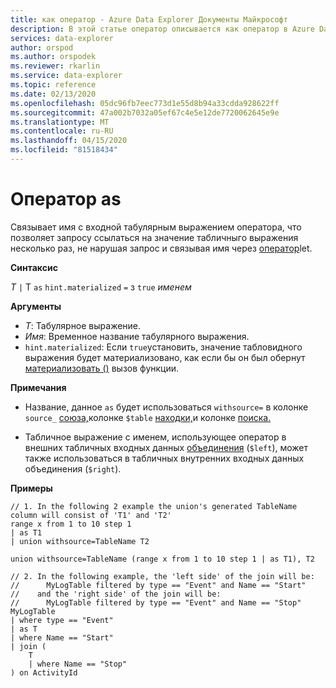 ```yaml
---
title: как оператор - Azure Data Explorer Документы Майкрософт
description: В этой статье оператор описывается как оператор в Azure Data Explorer.
services: data-explorer
author: orspod
ms.author: orspodek
ms.reviewer: rkarlin
ms.service: data-explorer
ms.topic: reference
ms.date: 02/13/2020
ms.openlocfilehash: 05dc96fb7eec773d1e55d8b94a33cdda928622ff
ms.sourcegitcommit: 47a002b7032a05ef67c4e5e12de7720062645e9e
ms.translationtype: MT
ms.contentlocale: ru-RU
ms.lasthandoff: 04/15/2020
ms.locfileid: "81518434"
---
```

# <a name="as-operator"></a>Оператор as

Связывает имя с входной табулярным выражением оператора, что позволяет запросу ссылаться на значение табличныго выражения несколько раз, не нарушая запрос и связывая имя через [оператор](letstatement.md)let.

**Синтаксис**

*T* `|` Т `as` `hint.materialized` `=` з `true` *именем*

**Аргументы**

* *T*: Табулярное выражение.
* *Имя*: Временное название табулярного выражения.
* `hint.materialized`: Если `true`установить, значение табловидного выражения будет материализовано, как если бы он был обернут [материализовать ()](./materializefunction.md) вызов функции.

**Примечания**

* Название, данное `as` будет использоваться `withsource=` в колонке `source_` [союза,](./unionoperator.md)колонке `$table` [находки,](./findoperator.md)и колонке [поиска.](./searchoperator.md)

* Табличное выражение с именем, использующее оператор в внешних табличных входных данных [объединения](./joinoperator.md) (`$left`), может также использоваться в табличных внутренних входных данных объединения (`$right`).

**Примеры**

```kusto
// 1. In the following 2 example the union's generated TableName column will consist of 'T1' and 'T2'
range x from 1 to 10 step 1 
| as T1 
| union withsource=TableName T2

union withsource=TableName (range x from 1 to 10 step 1 | as T1), T2

// 2. In the following example, the 'left side' of the join will be: 
//      MyLogTable filtered by type == "Event" and Name == "Start"
//    and the 'right side' of the join will be: 
//      MyLogTable filtered by type == "Event" and Name == "Stop"
MyLogTable  
| where type == "Event"
| as T
| where Name == "Start"
| join (
    T
    | where Name == "Stop"
) on ActivityId
```